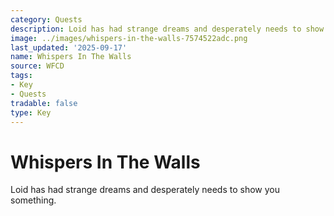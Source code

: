 ```yaml
---
category: Quests
description: Loid has had strange dreams and desperately needs to show you something.
image: ../images/whispers-in-the-walls-7574522adc.png
last_updated: '2025-09-17'
name: Whispers In The Walls
source: WFCD
tags:
- Key
- Quests
tradable: false
type: Key
---
```


# Whispers In The Walls

Loid has had strange dreams and desperately needs to show you something.

